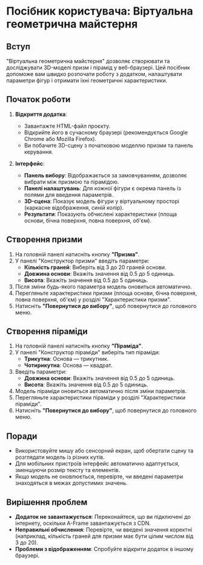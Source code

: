 # Посібник користувача: Віртуальна геометрична майстерня

## Вступ
"Віртуальна геометрична майстерня" дозволяє створювати та досліджувати 3D-моделі призм і пірамід у веб-браузері. Цей посібник допоможе вам швидко розпочати роботу з додатком, налаштувати параметри фігур і отримати їхні геометричні характеристики.

## Початок роботи
1. **Відкриття додатка**:
   - Завантажте HTML-файл проєкту.
   - Відкрийте його в сучасному браузері (рекомендується Google Chrome або Mozilla Firefox).
   - Ви побачите 3D-сцену з початковою моделлю призми та панель керування.

2. **Інтерфейс**:
   - **Панель вибору**: Відображається за замовчуванням, дозволяє вибрати між призмою та пірамідою.
   - **Панелі налаштувань**: Для кожної фігури є окрема панель із полями для введення параметрів.
   - **3D-сцена**: Показує модель фігури у віртуальному просторі (каркасне відображення, синій колір).
   - **Результати**: Показують обчислені характеристики (площа основи, бічна поверхня, повна поверхня, об'єм).

## Створення призми
1. На головній панелі натисніть кнопку **"Призма"**.
2. У панелі "Конструктор призми" введіть параметри:
   - **Кількість граней**: Виберіть від 3 до 20 граней основи.
   - **Довжина основи**: Вкажіть значення від 0.5 до 5 одиниць.
   - **Висота**: Вкажіть значення від 0.5 до 5 одиниць.
3. Після зміни будь-якого параметра модель оновиться автоматично.
4. Перегляньте характеристики призми (площа основи, бічна поверхня, повна поверхня, об'єм) у розділі "Характеристики призми".
5. Натисніть **"Повернутися до вибору"**, щоб повернутися до головного меню.

## Створення піраміди
1. На головній панелі натисніть кнопку **"Піраміда"**.
2. У панелі "Конструктор піраміди" виберіть тип піраміди:
   - **Трикутна**: Основа — трикутник.
   - **Чотирикутна**: Основа — квадрат.
3. Введіть параметри:
   - **Довжина основи**: Вкажіть значення від 0.5 до 5 одиниць.
   - **Висота**: Вкажіть значення від 0.5 до 5 одиниць.
4. Модель піраміди оновиться автоматично після зміни параметрів.
5. Перегляньте характеристики піраміди у розділі "Характеристики піраміди".
6. Натисніть **"Повернутися до вибору"**, щоб повернутися до головного меню.

## Поради
- Використовуйте мишу або сенсорний екран, щоб обертати сцену та розглядати модель із різних кутів.
- Для мобільних пристроїв інтерфейс автоматично адаптується, зменшуючи розмір тексту та елементів.
- Якщо модель не оновлюється, перевірте, чи введені параметри знаходяться в межах допустимих значень.

## Вирішення проблем
- **Додаток не завантажується**: Переконайтеся, що ви підключені до інтернету, оскільки A-Frame завантажується з CDN.
- **Неправильні обчислення**: Перевірте, чи введені значення коректні (наприклад, кількість граней для призми має бути цілим числом від 3 до 20).
- **Проблеми з відображенням**: Спробуйте відкрити додаток в іншому браузері.
